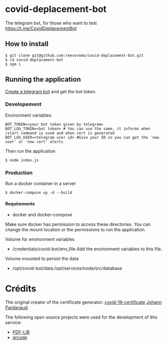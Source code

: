 # covid-deplacement-bot

The telegram bot, for those who want to test
https://t.me/CovidDeplacementBot

## How to install

```console
$ git clone git@github.com:reevoremo/covid-deplacement-bot.git
$ cd covid-deplacement-bot
$ npm i
```
## Running the application

[Create a telegram bot](https://core.telegram.org/bots#3-how-do-i-create-a-bot) and get the bot token.

### Developement

Environment variables:
```console
BOT_TOKEN=<your bot token given by telegram>
BOT_LOG_TOKEN=<bot token> # You can use the same, it informs when /start command is used and when cert is generated
BOT_LOG_USER=<telegram user id> #Give your ID so you can get the 'new user' or 'new cert' alerts
```

Then run the application
```console
$ node index.js
```
### Production

Run a docker container in a server
```console
$ docker-compose up -d --build
```
#### Requirements

- docker and docker-compose

Make sure docker has permission to access these directories. You can change the mount location or the permissions to run the application.

Volume for environment variables
- /credentials/covid-bot/env_file Add the environment variables to this file.

Volume mounted to persist the data
- /opt/covid-bot/data:/opt/services/node/src/database

# Crédits

The original creator of the certificate generator:
[covid-19-certificate](https://github.com/nesk/covid-19-certificate) [Johann Pardanaud](https://github.com/nesk).


The following open source projects were used for the development of this service:

- [PDF-LIB](https://pdf-lib.js.org/)
- [qrcode](https://github.com/soldair/node-qrcode)
